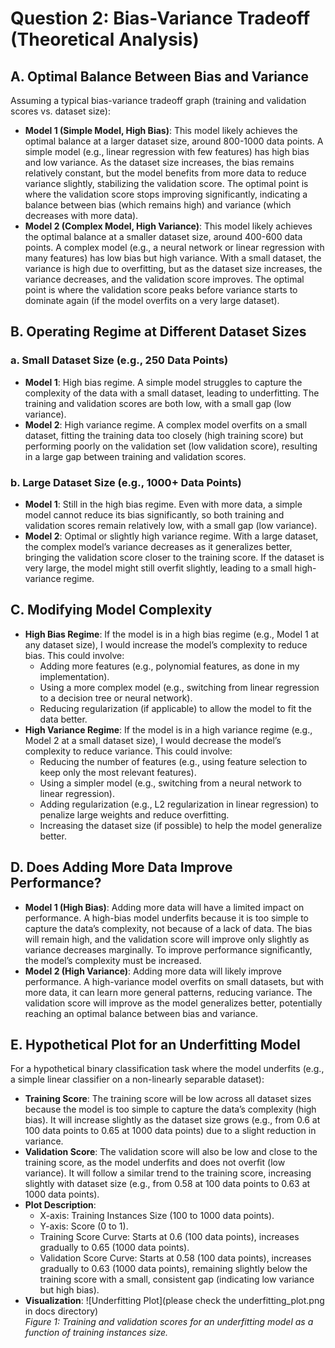 # Question 2: Bias-Variance Tradeoff (Theoretical Analysis)

## A. Optimal Balance Between Bias and Variance
Assuming a typical bias-variance tradeoff graph (training and validation scores vs. dataset size):
- **Model 1 (Simple Model, High Bias)**: This model likely achieves the optimal balance at a larger dataset size, around 800-1000 data points. A simple model (e.g., linear regression with few features) has high bias and low variance. As the dataset size increases, the bias remains relatively constant, but the model benefits from more data to reduce variance slightly, stabilizing the validation score. The optimal point is where the validation score stops improving significantly, indicating a balance between bias (which remains high) and variance (which decreases with more data).
- **Model 2 (Complex Model, High Variance)**: This model likely achieves the optimal balance at a smaller dataset size, around 400-600 data points. A complex model (e.g., a neural network or linear regression with many features) has low bias but high variance. With a small dataset, the variance is high due to overfitting, but as the dataset size increases, the variance decreases, and the validation score improves. The optimal point is where the validation score peaks before variance starts to dominate again (if the model overfits on a very large dataset).

## B. Operating Regime at Different Dataset Sizes
### a. Small Dataset Size (e.g., 250 Data Points)
- **Model 1**: High bias regime. A simple model struggles to capture the complexity of the data with a small dataset, leading to underfitting. The training and validation scores are both low, with a small gap (low variance).
- **Model 2**: High variance regime. A complex model overfits on a small dataset, fitting the training data too closely (high training score) but performing poorly on the validation set (low validation score), resulting in a large gap between training and validation scores.

### b. Large Dataset Size (e.g., 1000+ Data Points)
- **Model 1**: Still in the high bias regime. Even with more data, a simple model cannot reduce its bias significantly, so both training and validation scores remain relatively low, with a small gap (low variance).
- **Model 2**: Optimal or slightly high variance regime. With a large dataset, the complex model’s variance decreases as it generalizes better, bringing the validation score closer to the training score. If the dataset is very large, the model might still overfit slightly, leading to a small high-variance regime.

## C. Modifying Model Complexity
- **High Bias Regime**: If the model is in a high bias regime (e.g., Model 1 at any dataset size), I would increase the model’s complexity to reduce bias. This could involve:
  - Adding more features (e.g., polynomial features, as done in my implementation).
  - Using a more complex model (e.g., switching from linear regression to a decision tree or neural network).
  - Reducing regularization (if applicable) to allow the model to fit the data better.
- **High Variance Regime**: If the model is in a high variance regime (e.g., Model 2 at a small dataset size), I would decrease the model’s complexity to reduce variance. This could involve:
  - Reducing the number of features (e.g., using feature selection to keep only the most relevant features).
  - Using a simpler model (e.g., switching from a neural network to linear regression).
  - Adding regularization (e.g., L2 regularization in linear regression) to penalize large weights and reduce overfitting.
  - Increasing the dataset size (if possible) to help the model generalize better.

## D. Does Adding More Data Improve Performance?
- **Model 1 (High Bias)**: Adding more data will have a limited impact on performance. A high-bias model underfits because it is too simple to capture the data’s complexity, not because of a lack of data. The bias will remain high, and the validation score will improve only slightly as variance decreases marginally. To improve performance significantly, the model’s complexity must be increased.
- **Model 2 (High Variance)**: Adding more data will likely improve performance. A high-variance model overfits on small datasets, but with more data, it can learn more general patterns, reducing variance. The validation score will improve as the model generalizes better, potentially reaching an optimal balance between bias and variance.

## E. Hypothetical Plot for an Underfitting Model
For a hypothetical binary classification task where the model underfits (e.g., a simple linear classifier on a non-linearly separable dataset):
- **Training Score**: The training score will be low across all dataset sizes because the model is too simple to capture the data’s complexity (high bias). It will increase slightly as the dataset size grows (e.g., from 0.6 at 100 data points to 0.65 at 1000 data points) due to a slight reduction in variance.
- **Validation Score**: The validation score will also be low and close to the training score, as the model underfits and does not overfit (low variance). It will follow a similar trend to the training score, increasing slightly with dataset size (e.g., from 0.58 at 100 data points to 0.63 at 1000 data points).
- **Plot Description**:
  - X-axis: Training Instances Size (100 to 1000 data points).
  - Y-axis: Score (0 to 1).
  - Training Score Curve: Starts at 0.6 (100 data points), increases gradually to 0.65 (1000 data points).
  - Validation Score Curve: Starts at 0.58 (100 data points), increases gradually to 0.63 (1000 data points), remaining slightly below the training score with a small, consistent gap (indicating low variance but high bias).
- **Visualization**:
  ![Underfitting Plot](please check the underfitting_plot.png in docs directory)  
  *Figure 1: Training and validation scores for an underfitting model as a function of training instances size.*